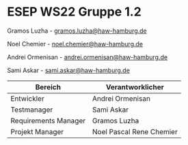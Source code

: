 # ESEP WS22 Gruppe 1.2

Gramos Luzha - gramos.luzha@haw-hamburg.de

Noel Chemier - noel.chemier@haw-hamburg.de

Andrei Ormenisan - andrei.ormenisan@haw-hamburg.de

Sami Askar - sami.askar@haw-hamburg.de



| Bereich | Verantworklicher|
| ----------- | ----------- |
| Entwickler| Andrei Ormenisan |
| Testmanager | Sami Askar |
| Requirements Manager | Gramos Luzha |
| Projekt Manager | Noel Pascal Rene Chemier |


